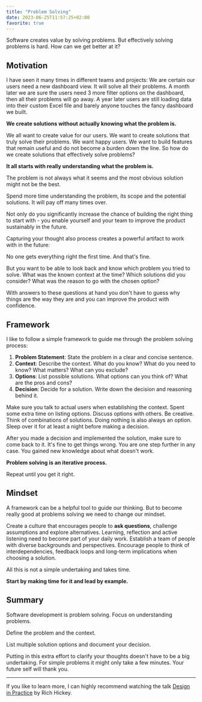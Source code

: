 ```yaml
---
title: "Problem Solving"
date: 2023-06-25T11:57:25+02:00
favorite: true
---
```


Software creates value by solving problems. But effectively solving problems is hard. How can we get better at it?
<!--more-->


## Motivation

I have seen it many times in different teams and projects:
We are certain our users need a new dashboard view. It will solve all their problems.
A month later we are sure the users need 3 more filter options on the dashboard, then all their problems will go away.
A year later users are still loading data into their custom Excel file and barely anyone touches the fancy dashboard we built.

**We create solutions without actually knowing what the problem is.**

We all want to create value for our users. We want to create solutions that truly solve their problems. We want happy users. We want to build features that remain useful and do not become a burden down the line.
So how do we create solutions that effectively solve problems?

**It all starts with really understanding what the problem is.**

The problem is not always what it seems and the most obvious solution might not be the best.

Spend more time understanding the problem, its scope and the potential solutions.
It will pay off many times over.

Not only do you significantly increase the chance of building the right thing to start with - you enable yourself and your team to improve the product sustainably in the future.

Capturing your thought also process creates a powerful artifact to work with in the future:

No one gets everything right the first time. And that's fine.

But you want to be able to look back and know which problem you tried to solve. What was the known context at the time? Which solutions did you consider? What was the reason to go with the chosen option?

With answers to these questions at hand you don't have to guess why things are the way they are and you can improve the product with confidence.


## Framework

I like to follow a simple framework to guide me through the problem solving process:

1. **Problem Statement**: State the problem in a clear and concise sentence.
2. **Context**: Describe the context. What do you know? What do you need to know? What matters? What can you exclude?
3. **Options**: List possible solutions. What options can you think of? What are the pros and cons?
4. **Decision**: Decide for a solution. Write down the decision and reasoning behind it.

Make sure you talk to actual users when establishing the context.
Spent some extra time on listing options. Discuss options with others. Be creative. Think of combinations of solutions. Doing nothing is also always an option.
Sleep over it for at least a night before making a decision.

After you made a decision and implemented the solution, make sure to come back to it.
It's fine to get things wrong. You are one step further in any case. You gained new knowledge about what doesn't work.

**Problem solving is an iterative process.**

Repeat until you get it right.


## Mindset

A framework can be a helpful tool to guide our thinking.
But to become really good at problems solving we need to change our mindset.

Create a culture that encourages people to **ask questions**, challenge assumptions and explore alternatives.
Learning, reflection and active listening need to become part of your daily work.
Establish a team of people with diverse backgrounds and perspectives.
Encourage people to think of interdependencies, feedback loops and long-term implications when choosing a solution.

All this is not a simple undertaking and takes time.

**Start by making time for it and lead by example.**


## Summary

Software development is problem solving. Focus on understanding problems.

Define the problem and the context.

List multiple solution options and document your decision.

Putting in this extra effort to clarify your thoughts doesn't have to be a big undertaking.
For simple problems it might only take a few minutes. Your future self will thank you.

-------

If you like to learn more, I can highly recommend watching the talk [Design in Practice](https://www.youtube.com/watch?v=fTtnx1AAJ-c) by Rich Hickey.

